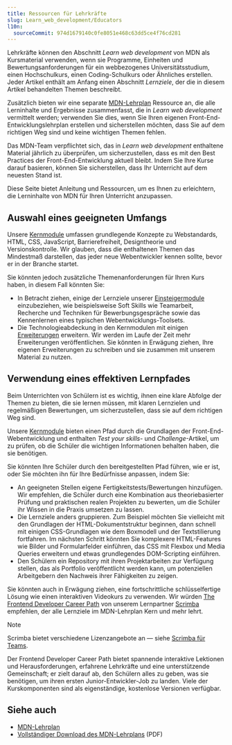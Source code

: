 ```yaml
---
title: Ressourcen für Lehrkräfte
slug: Learn_web_development/Educators
l10n:
  sourceCommit: 974d1679140c0fe8051e468c63dd5ce4f76cd281
---
```


Lehrkräfte können den Abschnitt _Learn web development_ von MDN als Kursmaterial verwenden, wenn sie Programme, Einheiten und Bewertungsanforderungen für ein webbezogenes Universitätsstudium, einen Hochschulkurs, einen Coding-Schulkurs oder Ähnliches erstellen. Jeder Artikel enthält am Anfang einen Abschnitt _Lernziele_, der die in diesem Artikel behandelten Themen beschreibt.

Zusätzlich bieten wir eine separate [MDN-Lehrplan](/en-US/curriculum/) Ressource an, die alle Lerninhalte und Ergebnisse zusammenfasst, die in _Learn web development_ vermittelt werden; verwenden Sie dies, wenn Sie Ihren eigenen Front-End-Entwicklungslehrplan erstellen und sicherstellen möchten, dass Sie auf dem richtigen Weg sind und keine wichtigen Themen fehlen.

Das MDN-Team verpflichtet sich, das in _Learn web development_ enthaltene Material jährlich zu überprüfen, um sicherzustellen, dass es mit den Best Practices der Front-End-Entwicklung aktuell bleibt. Indem Sie Ihre Kurse darauf basieren, können Sie sicherstellen, dass Ihr Unterricht auf dem neuesten Stand ist.

Diese Seite bietet Anleitung und Ressourcen, um es Ihnen zu erleichtern, die Lerninhalte von MDN für Ihren Unterricht anzupassen.

## Auswahl eines geeigneten Umfangs

Unsere [Kernmodule](/de/docs/Learn_web_development/Core) umfassen grundlegende Konzepte zu Webstandards, HTML, CSS, JavaScript, Barrierefreiheit, Designtheorie und Versionskontrolle. Wir glauben, dass die enthaltenen Themen das Mindestmaß darstellen, das jeder neue Webentwickler kennen sollte, bevor er in der Branche startet.

Sie könnten jedoch zusätzliche Themenanforderungen für Ihren Kurs haben, in diesem Fall könnten Sie:

- In Betracht ziehen, einige der Lernziele unserer [Einsteigermodule](/de/docs/Learn_web_development/Getting_started) einzubeziehen, wie beispielsweise Soft Skills wie Teamarbeit, Recherche und Techniken für Bewerbungsgespräche sowie das Kennenlernen eines typischen Webentwicklungs-Toolsets.
- Die Technologieabdeckung in den Kernmodulen mit einigen [Erweiterungen](/de/docs/Learn_web_development/Extensions) erweitern. Wir werden im Laufe der Zeit mehr Erweiterungen veröffentlichen. Sie könnten in Erwägung ziehen, Ihre eigenen Erweiterungen zu schreiben und sie zusammen mit unserem Material zu nutzen.

## Verwendung eines effektiven Lernpfades

Beim Unterrichten von Schülern ist es wichtig, ihnen eine klare Abfolge der Themen zu bieten, die sie lernen müssen, mit klaren Lernzielen und regelmäßigen Bewertungen, um sicherzustellen, dass sie auf dem richtigen Weg sind.

Unsere [Kernmodule](/de/docs/Learn_web_development/Core) bieten einen Pfad durch die Grundlagen der Front-End-Webentwicklung und enthalten _Test your skills_- und _Challenge_-Artikel, um zu prüfen, ob die Schüler die wichtigen Informationen behalten haben, die sie benötigen.

Sie könnten Ihre Schüler durch den bereitgestellten Pfad führen, wie er ist, oder Sie möchten ihn für Ihre Bedürfnisse anpassen, indem Sie:

- An geeigneten Stellen eigene Fertigkeitstests/Bewertungen hinzufügen. Wir empfehlen, die Schüler durch eine Kombination aus theoriebasierter Prüfung und praktischen realen Projekten zu bewerten, um die Schüler ihr Wissen in die Praxis umsetzen zu lassen.
- Die Lernziele anders gruppieren. Zum Beispiel möchten Sie vielleicht mit den Grundlagen der HTML-Dokumentstruktur beginnen, dann schnell mit einigen CSS-Grundlagen wie dem Boxmodell und der Textstilierung fortfahren. Im nächsten Schritt könnten Sie komplexere HTML-Features wie Bilder und Formularfelder einführen, das CSS mit Flexbox und Media Queries erweitern und etwas grundlegendes DOM-Scripting einführen.
- Den Schülern ein Repository mit ihren Projektarbeiten zur Verfügung stellen, das als Portfolio veröffentlicht werden kann, um potenziellen Arbeitgebern den Nachweis ihrer Fähigkeiten zu zeigen.

Sie könnten auch in Erwägung ziehen, eine fortschrittliche schlüsselfertige Lösung wie einen interaktiven Videokurs zu verwenden. Wir würden [The Frontend Developer Career Path](https://scrimba.com/the-frontend-developer-career-path-c0j?via=mdn) von unserem Lernpartner [Scrimba](https://scrimba.com/?via=mdn) empfehlen, der alle Lernziele im MDN-Lehrplan Kern und mehr lehrt.

> [!NOTE]
> Scrimba bietet verschiedene Lizenzangebote an — siehe [Scrimba für Teams](https://scrimba.com/teams?via=mdn-edu).

Der Frontend Developer Career Path bietet spannende interaktive Lektionen und Herausforderungen, erfahrene Lehrkräfte und eine unterstützende Gemeinschaft; er zielt darauf ab, den Schülern alles zu geben, was sie benötigen, um ihren ersten Junior-Entwickler-Job zu landen. Viele der Kurskomponenten sind als eigenständige, kostenlose Versionen verfügbar.

## Siehe auch

- [MDN-Lehrplan](/en-US/curriculum/)
- [Vollständiger Download des MDN-Lehrplans](https://github.com/mdn/curriculum/releases/latest/download/MDN-Curriculum.pdf) (PDF)
